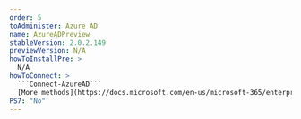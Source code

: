 ```yaml
---
order: 5
toAdminister: Azure AD
name: AzureADPreview
stableVersion: 2.0.2.149
previewVersion: N/A
howToInstallPre: >
  N/A
howToConnect: >
  ```Connect-AzureAD```
  [More methods](https://docs.microsoft.com/en-us/microsoft-365/enterprise/connect-to-microsoft-365-powershell?view=o365-worldwide#connect-with-the-azure-active-directory-powershell-for-graph-module?WT.mc_id=M365-MVP-5004663)
PS7: "No"
---
```

